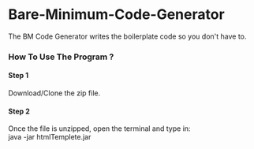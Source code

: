 # Bare-Minimum-Code-Generator
<article>The BM Code Generator writes the boilerplate code so you don't have to. </article>

<h3>How To Use The Program ?</h3>

<h4>Step 1</h4>
<article>Download/Clone the zip file.</article>

<h4>Step 2</h4>
<article>Once the file is unzipped, open the terminal and type in:</article>
<article>  java -jar htmlTemplete.jar</article>

